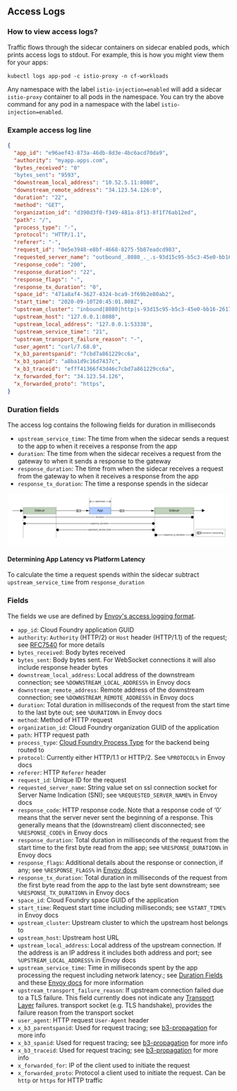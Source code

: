 ## Access Logs

### How to view access logs?

Traffic flows through the sidecar containers on sidecar enabled pods, which
prints access logs to stdout. For example, this is how you might view them for your apps:

```
kubectl logs app-pod -c istio-proxy -n cf-workloads
```

Any namespace with the label `istio-injection=enabled` will add a sidecar
`istio-proxy` container to all pods in the namespace. You can try the above
command for any pod in a namespace with the label `istio-injection=enabled`.

### Example access log line

```json
{
  "app_id": "e96aef43-873a-46db-8d3e-4bc6acd70da9",
  "authority": "myapp.apps.com",
  "bytes_received": "0"
  "bytes_sent": "9593",
  "downstream_local_address": "10.52.5.11:8080",
  "downstream_remote_address": "34.123.54.126:0",
  "duration": "22",
  "method": "GET",
  "organization_id": "d390d3f0-f349-481a-8f13-8f1f76ab12ed",
  "path": "/",
  "process_type": "-",
  "protocol": "HTTP/1.1",
  "referer": "-",
  "request_id": "0e5e3948-e8bf-4668-8275-5b87eadcd983",
  "requested_server_name": "outbound_.8080_._.s-93d15c95-b5c3-45e0-bb16-26172767b322.cf-workloads.svc.cluster.local",
  "response_code": "200",
  "response_duration": "22",
  "response_flags": "-",
  "response_tx_duration": "0",
  "space_id": "471a8af4-3627-4324-bca9-3f69b2e80ab2",
  "start_time": "2020-09-10T20:45:01.808Z",
  "upstream_cluster": "inbound|8080|http|s-93d15c95-b5c3-45e0-bb16-26172767b322.cf-workloads.svc.cluster.local",
  "upstream_host": "127.0.0.1:8080",
  "upstream_local_address": "127.0.0.1:53338",
  "upstream_service_time": "21",
  "upstream_transport_failure_reason": "-",
  "user_agent": "curl/7.68.0",
  "x_b3_parentspanid": "7cbd7a861229cc6a",
  "x_b3_spanid": "a8ba1d9c16d7437c",
  "x_b3_traceid": "efff41366f43d46c7cbd7a861229cc6a",
  "x_forwarded_for": "34.123.54.126",
  "x_forwarded_proto": "https",
}
```

### Duration fields

The access log contains the following fields for duration in milliseconds

- `upstream_service_time`: The time from when the sidecar sends a request to the app to when it receives a response from the app
- `duration`: The time from when the sidecar receives a request from the gateway to when it sends a response to the gateway
- `response_duration`: The time from when the sidecar receives a request from the gateway to when it receives a response from the app
- `response_tx_duration`: The time a response spends in the sidecar

![](assets/sidecar-graph.png)

#### Determining App Latency vs Platform Latency
To calculate the time a request spends within the sidecar subtract `upstream_service_time` from `response_duration`

### Fields

The fields we use are defined by [Envoy's access logging
format](https://www.envoyproxy.io/docs/envoy/latest/configuration/observability/access_log/usage).

* `app_id`: Cloud Foundry application GUID
* `authority`: `Authority` (HTTP/2) or `Host` header (HTTP/1.1) of the request;
  see [RFC7540](https://tools.ietf.org/html/rfc7540#section-8.1.2.3) for more
  details
* `bytes_received`: Body bytes received
* `bytes_sent`: Body bytes sent. For WebSocket connections it will also include
  response header bytes
* `downstream_local_address`: Local address of the downstream connection; see
  `%DOWNSTREAM_LOCAL_ADDRESS%` in Envoy docs
* `downstream_remote_address`: Remote address of the downstream connection; see
  `%DOWNSTREAM_REMOTE_ADDRESS%` in Envoy docs
* `duration`: Total duration in milliseconds of the request from the start time
  to the last byte out; see `%DURATION%` in Envoy docs
* `method`: Method of HTTP request
* `organization_id`:  Cloud Foundry organization GUID of the application
* `path`: HTTP request path
* `process_type`: [Cloud Foundry Process
  Type](https://v3-apidocs.cloudfoundry.org/version/3.80.0/index.html#processes)
  for the backend being routed to
* `protocol`: Currently either HTTP/1.1 or HTTP/2. See `%PROTOCOL%` in Envoy
  docs
* `referer`: HTTP `Referer` header
* `request_id`: Unique ID for the request
* `requested_server_name`: String value set on ssl connection socket for Server
  Name Indication (SNI); see `%REQUESTED_SERVER_NAME%` in Envoy docs
* `response_code`: HTTP response code. Note that a response code of ‘0’ means
  that the server never sent the beginning of a response. This generally means
  that the (downstream) client disconnected; see `%RESPONSE_CODE%` in Envoy docs
* `response_duration`: Total duration in milliseconds of the request from the
  start time to the first byte read from the app; see `%RESPONSE_DURATION%`
  in Envoy docs
* `response_flags`: Additional details about the response or connection, if any;
  see `%RESPONSE_FLAGS%` in [Envoy docs](https://www.envoyproxy.io/docs/envoy/latest/configuration/observability/access_log/usage)
* `response_tx_duration`: Total duration in milliseconds of the request from the
  first byte read from the app to the last byte sent downstream; see
  `%RESPONSE_TX_DURATION%` in Envoy docs
* `space_id`: Cloud Foundry space GUID of the application
* `start_time`: Request start time including milliseconds; see `%START_TIME%` in Envoy docs
* `upstream_cluster`: Upstream cluster to which the upstream host belongs to
* `upstream_host`: Upstream host URL
* `upstream_local_address`: Local address of the upstream connection. If the
  address is an IP address it includes both address and port; see
  `%UPSTREAM_LOCAL_ADDRESS%` in Envoy docs
* `upstream_service_time`: Time in milliseconds spent by the app processing
  the request including network latency.; see [Duration Fields](#duration-fields) and these [Envoy
  docs](https://www.envoyproxy.io/docs/envoy/latest/configuration/http/http_filters/router_filter#x-envoy-upstream-service-time)
  for more information
* `upstream_transport_failure_reason`: If upstream connection failed due to a TLS failure. This field currently does not indicate any [Transport Layer](https://osi-model.com/transport-layer/) failures. 
  transport socket (e.g. TLS handshake), provides the failure reason from the
  transport socket
* `user_agent`: HTTP request `User-Agent` header
* `x_b3_parentspanid`: Used for request tracing; see
  [b3-propagation](https://github.com/openzipkin/b3-propagation) for more info
* `x_b3_spanid`: Used for request tracing; see
  [b3-propagation](https://github.com/openzipkin/b3-propagation) for more info
* `x_b3_traceid`: Used for request tracing; see
  [b3-propagation](https://github.com/openzipkin/b3-propagation) for more info
* `x_forwarded_for`: IP of the client used to initiate the request
* `x_forwarded_proto`: Protocol a client used to initiate the request. Can be
  `http` or `https` for HTTP traffic

